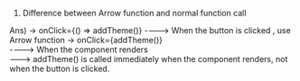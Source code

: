 1) Difference between Arrow function and normal function call

Ans) 
 -> onClick={() => addTheme()} ---->	When the button is clicked , use Arrow function
 -> onClick={addTheme()}	    
   ----> When the component renders  
   ---> addTheme() is called immediately when the component renders, not when the button is clicked.

